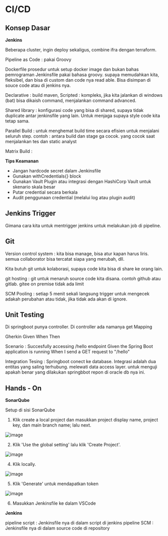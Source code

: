# CI/CD

## Konsep Dasar
**Jenkins**

Beberapa cluster, ingin deploy sekaligus, combine ifra dengan terraform. 

Pipeline as Code : pakai Groovy

Dockerfile prosedur untuk setup docker image dan bukan bahas pemrograman
Jenkinsfile pakai bahasa groovy. supaya memudahkan kita, fleksibel, dan bisa di custom dan code nya read able. Bisa disimpan di souce code atau di jenkins nya.

Declarative : build maven, 
Scripted : kompleks, jika kita jalankan di windows (bat) bisa dikaish command, menjalankan command advanced.

Shared library : konfigurasi code yang bisa di shared, supaya tidak duplicate antar jenkinsfile yang lain. Untuk menjaga supaya style code kita tetap sama. 

Parallel Build : untuk menghemat build time secara efisien untuk menjalani seluruh step.
contoh : antara build dan stage ga cocok. yang cocok saat menjalankan tes dan static analyst

Matrix Build :

**Tips Keamanan**

- Jangan hardcode secret dalam Jenkinsfile
- Gunakan withCredentials{} block
- Gunakan Vault Plugin atau integrasi dengan HashiCorp Vault untuk skenario skala besar
- Putar credential secara berkala
- Audit penggunaan credential (melalui log atau plugin audit)

## Jenkins Trigger
Gimana cara kita untuk mentrigger jenkins untuk melakukan job di pipeline.

## Git
Version control system : kita bisa manage, bisa atur kapan harus liris. semua collaborator bisa tercatat siapa yang merubah, dll.

Kita butuh git untuk kolaborasi, supaya code kita bisa di share ke orang lain.

git hosting : git untuk menaruh source code kita disana. contoh github atau gitlab. gitee on premise tidak ada limit

SCM Pooling : setiap 5 menit sekali langsung trigger untuk mengecek adakah perubahan atau tidak, jika tidak ada akan di ignore.

## Unit Testing
Di springboot punya controller. Di controller ada namanya get Mapping

Gherkin
Given
When
Then

Scenario : Succesfully accessing /hello endpoint
Given the Spring Boot application is running
When I send a GET request to "/hello"

Integration Tesing : Springboot conect ke database. Integrasi adalah dua entitas yang saling terhubung. melewati data access layer. untuk menguji apakah benar yang dilakukan springbbot repon di oracle db nya ini.

## Hands - On

**SonarQube**

Setup di sisi SonarQube

1. Klik create a local project dan masukkan project display name, project key, dan main branch name; lalu next.
   
![image](https://github.com/user-attachments/assets/5d228bba-adf3-4819-9b13-3c5ea3e727fd)

2. Klik 'Use the global setting' lalu klik 'Create Project'.
   
![image](https://github.com/user-attachments/assets/c4f05477-e105-4b51-8b7a-a98d69373bc8)

4. Klik locally.
   
![image](https://github.com/user-attachments/assets/3f68b462-d9bf-48dc-baa8-315b7c899377)

5. Klik 'Generate' untuk mendapatkan token

![image](https://github.com/user-attachments/assets/fefee31f-bc5f-4e5e-807a-beb1160fe457)

6. Masukkan Jenkinsfile ke dalam VSCode




**Jenkins**

pipeline script : Jenkinsfile nya di dalam script di jenkins
pipeline SCM : Jenkinsfile nya di dalam source code di repository










